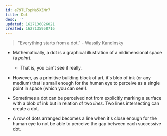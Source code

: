 ```yaml
---
id: e79TLTspMa5XZNr7
title: Dot
desc: ''
updated: 1627136826021
created: 1627135958716
---
```


> "Everything starts from a dot." - Wassily Kandinsky

- Mathematically, a dot is a graphical illustration of a nildimensional space (a _point_).
  - That is, you can't see it really.
- However, as a primitive building block of art, it's blob of ink (or any medium) that is small enough for the human eye to perceive as a single point in space (which you can see!).
- Sometimes a dot can be perceived not from explicitly marking a surface with a blob of ink but in relation of two _lines_. Two lines intersecting can create a dot.

- A row of dots arranged becomes a line when it's close enough for the human eye to not be able to perceive the gap between each successive dot.
